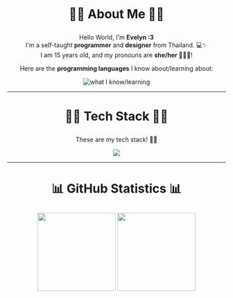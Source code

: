 # <p align="center">🏳️‍⚧️ About Me 🏳️‍⚧️</p>

<p align="center">
  Hello World, I'm <strong>Evelyn :3</strong><br>
  I'm a self-taught <strong>programmer</strong> and <strong>designer</strong> from Thailand. 💻✨<br>
  I am 15 years old, and my pronouns are <strong>she/her 🏳️‍⚧️💗</strong>!
</p>

<p align="center">Here are the <strong>programming languages</strong> I know about/learning about:</p>

<p align="center">
  <img src="https://skillicons.dev/icons?i=java,python,js,nodejs,go,haxe,kotlin,react,tailwindcss,nextjs,rust,bash" alt="what I know/learning" />
</p>

---

# <p align="center">🧑‍💻 Tech Stack 🧑‍💻</p>

<p align="center">These are my tech stack! 🚀💡</p>

<p align="center">
  <img src="https://skillicons.dev/icons?i=arch,ubuntu,debian,nginx,cloudflare,azure,aws,docker" align="center"/>
</p>

---

# <p align="center">📊 GitHub Statistics 📊</p>

<p align="center">
  <img height="180em" src="https://github-readme-stats-eight-theta.vercel.app/api?username=fufu-girl-meow&theme=synthwave&show_icons=true" align="center"/>  
  <img height="180em" src="https://github-readme-stats-eight-theta.vercel.app/api/top-langs/?username=fufu-girl-meow&theme=synthwave&layout=compact" align="center"/>
</p>
